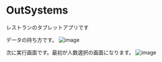 # OutSystems
レストランのタブレットアプリです

データの持ち方です。
![image](https://github.com/user-attachments/assets/02893a84-4270-4406-a6ec-2b2f394bcf93)

次に実行画面です。最初が人数選択の画面になります。
![image](https://github.com/user-attachments/assets/7f63ad5a-c8aa-48a2-a9fc-9a054e1bfca8)

